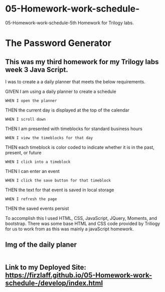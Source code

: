 # 05-Homework-work-schedule-
05-Homework-work-schedule-5th Homework for Trilogy labs.
# The Password Generator 

## This was my third homework for my Trilogy labs week 3 Java Script. 

I was to create a a daily planner that meets the below requirements.

GIVEN I am using a daily planner to create a schedule

```
WHEN I open the planner
```

THEN the current day is displayed at the top of the calendar

```
WHEN I scroll down
```

THEN I am presented with timeblocks for standard business hours

```
WHEN I view the timeblocks for that day
```

THEN each timeblock is color coded to indicate whether it is in the past, present, or future

```
WHEN I click into a timeblock
```

THEN I can enter an event

```
WHEN I click the save button for that timeblock
```

THEN the text for that event is saved in local storage


```
WHEN I refresh the page
```

THEN the saved events persist


To accomplish this I used HTML, CSS, JavaScript, JQuery, Moments, and bootstrap. There was some base HTML and CSS code provided by Triliogy for us to work from as this was mainly a javaScript homework. 



## Img of the daily planer
<img src ="" alt ="" />

## Link to my Deployed Site: https://firzlaff.github.io/05-Homework-work-schedule-/develop/index.html